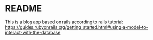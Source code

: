 # README

This is a blog app based on rails according to rails tutorial: https://guides.rubyonrails.org/getting_started.html#using-a-model-to-interact-with-the-database
